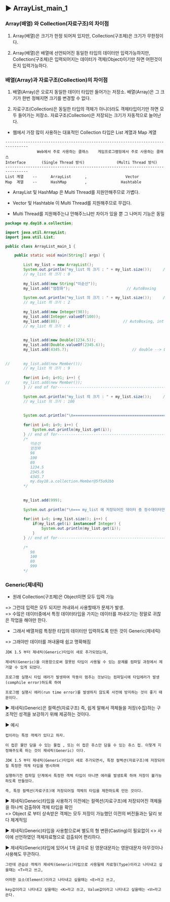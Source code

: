 ## ▶ ArrayList_main_1

### Array(배열) 와 Collection(자료구조)의 차이점     

1. Array(배열)은 크기가 한정 되어져 있지만,  Collection(구조체)은 크기가 무한정이다.
    
2. Array(배열)은 배열에 선언되어진 동일한 타입의 데이터만 입력가능하지만, Collection(구조체)은 입력되어지는 데이터가 객체(Object)이기만 하면 어떤것이든지 입력가능하다. 


### 배열(Array)과 자료구조(Collection)의 차이점

1. 배열(Array)은 오로지 동일한 데이터 타입만 들어가는 저장소. 배열(Array)은 그 크기가 한번 정해지면 크기를 변경할 수 없다.
  
2. 자료구조(Collection)은 동일한 타입의 객체가 아니더라도 객체타입이기만 하면 모두 들어가는 저장소. 자료구조(Collection)은 저장되는 크기가 자동적으로 늘어난다.
 
* 웹에서 가장 많이 사용하는 대표적인 Collection 타입은 List 계열과 Map 계열

```
--------------------------------------------------------------------------------
              Web에서 주로 사용하는 클래스    게임프로그램밍에서 주로 사용하는 클래스
Interface       (Single Thread 방식)              (Multi Thread 방식)
--------------------------------------------------------------------------------         
List 계열    --      ArrayList      ,                 Vector
Map  계열    --      HashMap        ,               Hashtable 
```

 * ArrayList 및 HashMap 은 Multi Thread를 지원안해주므로 가볍다.
   
 * Vector 및 Hashtable 이 Multi Thread를 지원해주므로 무겁다.

 * Multi Thread를 지원해주는냐 안해주느냐만 차이가 있을 뿐 그 나머지 기능은 동일

```java
package my.day18.a.collection;

import java.util.ArrayList;
import java.util.List;

public class ArrayList_main_1 {

	public static void main(String[] args) {
		
		List my_list = new ArrayList();
		System.out.println("my_list 의 크기 : " + my_list.size());		// .length == .size
		// my_list 의 크기 : 0
		
		my_list.add(new String("이순신"));
		my_list.add("엄정화");							// AutoBoxing
		
		System.out.println("my_list 의 크기 : " + my_list.size());		// .length == .size
		// my_list 의 크기 : 2
		
		my_list.add(new Integer(98));
		my_list.add(Integer.valueOf(100));
		my_list.add(80);							// AutoBoxing, int ---> Integer 로 autoboxing 해준다.
		// my_list 의 크기 : 4
		
		
		my_list.add(new Double(1234.5));
		my_list.add(Double.valueOf(2345.6));
		my_list.add(4345.7);							// double --> Double 로 autoboxing 해준다.
		
		
//		my_list.add(new Member());
        // my_list 의 크기 : 9
		
		for(int i=0; i<91; i++) {
//		my_list.add(new Member());
		} // end of for----------------------------------------------------
		
		System.out.println("my_list 의 크기 : " + my_list.size());		// .length == .size
		// my_list 의 크기 : 100
		
		
		System.out.println("\n===========================================================\n");
		
		for(int i=0; i<9; i++) {
			System.out.println(my_list.get(i));
		} // end of for-----------------------------------------------------
		/*
		   이순신
		   엄정화
		   98
		   100
		   80
		   1234.5
		   2345.6
		   4345.7
		   my.day18.a.collection.Member@5f5a92bb		  
		*/
		
		
		my_list.add(999);
		
		System.out.println("\n=== my_list 에 저장되어진 데이터 중 정수데이터만 출력하기 ===\n");
		
		for(int i=0; i<my_list.size(); i++) {
			if(my_list.get(i) instanceof Integer) {
				System.out.println(my_list.get(i));
			}
		} // end of for-----------------------------------------------------
		
		/*
		   98 
		   100 
		   80 
		   999  
		*/
```
### Generic(제네릭)

* 원래 Collection(구조체)은 Object이면 모두 입력 가능
  
=> 그런데 입력은 모두 되지만 꺼내와서 사용할때가 문제가 발생.   
=> 수많은 데이터중에서 특정 데이터타입을 가지는 데이터를 꺼내오기는 정말로 귀찮은 작업을 해야만 한다.

* 그래서 배열처럼 특정한 타입의 데이터만 입력하도록 만든 것이 Generic(제네릭)

=> 그래야만 데이터를 꺼내올때 쉽고 명확해짐

```
JDK 1.5 부터 제네릭(Generic)타입이 새로 추가되었는데,

제네릭(Generic)을 이용함으로써 잘못된 타입이 사용될 수 있는 문제를 컴파일 과정에서 제거할 수 있게 되었다.

프로그램 실행시 타입 에러가 발생하여 작동이 멈추는 것보다는 컴파일시에 타입에러가 발생(comphile error)하도록 하여

프로그램 실행시 에러(run time error)를 발생하지 않도록 사전에 방지하는 것이 좋기 때문이다.
```

▶ 제네릭(Generic)은 컬렉션(자료구조) 즉, 쉽게 말해서 객체들을 저장(수집)하는 구조적인 성격을 보강하기 위해 제공하는 것이다.

▶ 예시
```
컵이라는 특정 객체가 있다고 하자. 

이 컵은 물만 담을 수 있는 물컵 , 또는 이 컵은 쥬스만 담을 수 있는 쥬스 컵. 이렇게 지정해주도록 하는 것이 제네릭(Generic) 이다.    
```

```	
JDK 1.5 부터 제네릭(Generic)타입이 새로 추가되면서, 특정 컬렉션(자료구조)에 저장되어질 특정한 객체 타입을 명시하여   

실행하기전 컴파일 단계에서 특정한 객체 타입이 아니면 에러를 발생토록 하여 저장이 불가능하도록 만들었다.   

즉, 특정 컬렉션(자료구조)에 저장되어질 객체의 타입을 제한하도록 만든 것이다.
```
	
▶ 제네릭(Generic)타입을 사용하기 이전에는 컬렉션(자료구조)에 저장되어진 객체들을 하나씩 검출하여 객체 타입을 확인   
=> Object 로 부터 상속받은 객체는 모두 저장이 가능했던 이전의 버전들과는 달리 보다 체계적임
	
▶ 제네릭(Generic)타입을 사용함으로써 별도의 형 변환(Casting)이 필요없이 <> 사이에 선언하였던 객체자료형으로 검출되어 편리하다.     

▶ 제네릭(Generic)타입에 있어서 1개 글자로 된 영문대문자는 영문대문자 아무것이나 사용해도 무관하다.   
```
그런데 관습상 객체가 제네릭(Generic)타입으로 사용될때 자료형(Type)이라고 나타내고 싶을때는 <T>라고 쓰고,

어떠한 요소(Element)이라고 나타내고 싶을때는 <E>라고 쓰고,

key값이라고 나타내고 싶을때는 <K>라고 쓰고, Value값이라고 나타내고 싶을때는 <V>라고 쓴다.
```




